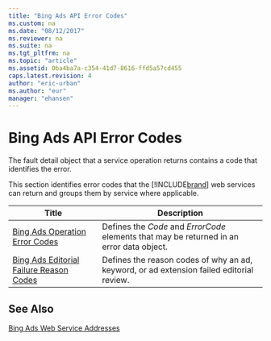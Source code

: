 ```yaml
---
title: "Bing Ads API Error Codes"
ms.custom: na
ms.date: "08/12/2017"
ms.reviewer: na
ms.suite: na
ms.tgt_pltfrm: na
ms.topic: "article"
ms.assetid: 0ba4ba7a-c354-41d7-8616-ffd5a57cd455
caps.latest.revision: 4
author: "eric-urban"
ms.author: "eur"
manager: "ehansen"
---
```

# Bing Ads API Error Codes
The fault detail object that a service operation returns contains a code that identifies the error.

This section identifies error codes that the [!INCLUDE[brand](../concepts/includes/brand.md)] web services can return and groups them by service where applicable.

|Title|Description|
|---------|---------------|
|[Bing Ads Operation Error Codes](../concepts/bing-ads-operation-error-codes.md)|Defines the *Code* and *ErrorCode* elements that may be returned in an error data object.|
|[Bing Ads Editorial Failure Reason Codes](../concepts/bing-ads-editorial-failure-reason-codes.md)|Defines the reason codes of why an ad, keyword, or ad extension failed editorial review.|

## See Also
[Bing Ads Web Service Addresses](../concepts/bing-ads-web-service-addresses.md)  

